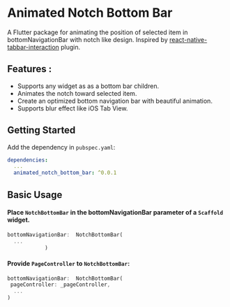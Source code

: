 # Animated Notch Bottom Bar

A Flutter package for animating the position of selected item in bottomNavigationBar with notch like design. Inspired by [react-native-tabbar-interaction](https://github.com/Mindinventory/react-native-tabbar-interaction) plugin.

## Features :
* Supports any widget as as a bottom bar children.
* Animates the notch toward selected item.
* Create an optimized bottom navigation bar with beautiful animation.
* Supports blur effect like iOS Tab View.


## Getting Started

Add the dependency in `pubspec.yaml`:

```yaml
dependencies:
  ...
  animated_notch_bottom_bar: ^0.0.1
```
## Basic Usage

#### Place `NotchBottomBar` in the bottomNavigationBar parameter of a `Scaffold` widget.
```dart
bottomNavigationBar:  NotchBottomBar(
  ...
            )
```

#### Provide `PageController` to `NotchBottomBar`:
```dart
bottomNavigationBar:  NotchBottomBar(
 pageController: _pageController,
  ...
)
```

